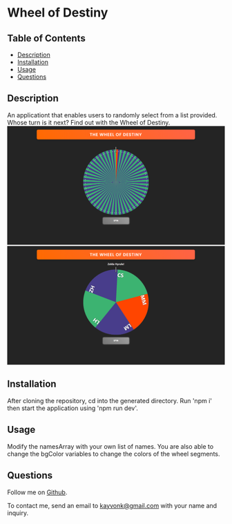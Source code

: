 # Wheel of Destiny

## Table of Contents
* [Description](#description)
* [Installation](#installation)
* [Usage](#usage)
* [Questions](#questions)

## Description
An applicationt that enables users to randomly select from a list provided. Whose turn is it next? Find out with the Wheel of Destiny.
![FirstThumbnail](./public/WheelOfDestinyThumbnail.PNG)
![SecondThumbnail](./public/WheelOfDestinyThumbnail2.PNG)

## Installation
After cloning the repository, cd into the generated directory. Run 'npm i' then start the application using 'npm run dev'.

## Usage
Modify the namesArray with your own list of names. You are also able to change the bgColor variables to change the colors of the wheel segments.

## Questions
Follow me on [Github](https://github.com/Kayvonk).

To contact me, send an email to kayvonk@gmail.com with your name and inquiry.